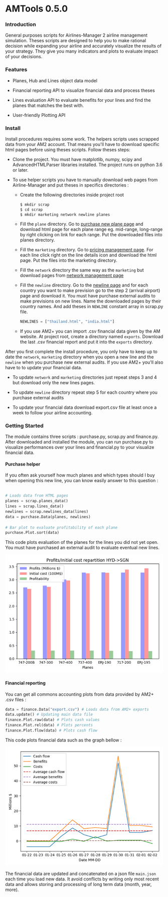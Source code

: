 # AMTools 0.5.0

### Introduction
 
General purposes scripts for Airlines-Manager 2 airline management simulation. Theses scripts are designed to help you
to make rational decision while expanding your airline and accurately visualize the results of your strategy.
 They give you many indicators and plots to evaluate impact
of your decisions.

### Features

- Planes, Hub and Lines object data model

- Financial reporting API to visualize financial data and process theses
- Lines evaluation API to evaluate benefits for your lines and find the planes that matches the best with.
- User-friendly Plotting API

### Install

Install procedures requires some work. The helpers scripts uses scrapped data from your AM2 account. That means you'll
have to download specific html pages before using theses scripts.
Follow theses steps:

-   Clone the project. You must have matplotlib, numpy, scipy and AdvancedHTMLParser libraries installed.
    The project runs on python 3.6 or later.

-   To use helper scripts you have to manually download web pages from Airline-Manager and put theses in specifics directories :

    -   Create the following directories inside project root
        ```commandline
        $ mkdir scrap
        $ cd scrap
        $ mkdir marketing network newline planes
        ```
    -   Fill the `plane` directory. Go to [purchase new plane page](https://www.airlines-manager.com/aircraft/buy/new) and download html page for 
        each plane range eg. mid-range, long-range by right clicking on link for each range. Put the downloaded files into
        planes directory.
        
    -   Fill the `marketing` directory. Go to  [pricing management page](https://www.airlines-manager.com/marketing/pricing/).
        For each line click right on the line details icon and download the html page. Put the files into the marketing directory.
        
    -   Fill the `network` directory the same way as the `marketing` but download pages from [network management page](https://www.airlines-manager.com/network/)
    
    -   Fill the `newline` directory. Go to the [newline page](https://www.airlines-manager.com/network/newline) and for each
        country you want to make prevision go to the step 2 (arrival airport) page and download it. You must have purchase external audits to
        make previsions on new lines. Name the downloaded pages by their country names. And add theses in `NEWLINE` constant array
        in scrap.py file.
        ```python
        NEWLINES = ["thailand.html", "india.html"]
        ```
    -   If you use AM2+ you can import .csv financial data given by the AM website. At project root, create a directory
        named `exports`. Download the last .csv financial report and put it into the `exports` directory.
        
After you first complete the install procedure, you only have to keep up to date the `network`, `marketing` directory
 when you open a new line and the `newline` when you purchase new external audits. If you use AM2+ you'll also have to
 to update your financial data.
 
- To update `network` and `marketing` directories just repeat steps 3 and 4 but download only the new lines pages.

- To update `newline` directory repeat step 5 for each country where you purchase external audits

- To update your financial data download export.csv file at least once a week to follow your airline accounting.

### Getting Started

The module contains three scripts : purchase.py, scrap.py and finance.py. After downloaded and installed the module, you can
run purchase.py to visualize performances over your lines and financial.py to your visualize financial data.

#### Purchase helper
If you often ask yourself how much planes and which types should I buy when opening this new line, you can know 
easily answer to this question :

```python

# Loads data from HTML pages
planes = scrap.planes_data()  
lines = scrap.lines_data()
newlines = scrap.newlines_data(lines)
data = purchase.Data(planes, newlines)

# Bar plot to evaluate profitability of each plane
purchase.Plot.sort(data)
```
This code plots evaluation of the planes for the lines you did not yet open. You must have purchased an external audit
to evaluate eventual new lines.

![Cashflow](img/purchase.png)

#### Financial reporting

You can get all commons accounting plots from data provided by AM2+ .csv files :

```python
data = finance.Data("export.csv") # Loads data from AM2+ exports
data.update() # Updating main data file
finance.Plot.raw(data) # Plots cash values
finance.Plot.rel(data) # Plots percents
finance.Plot.flow(data) # Plots cash flow
```

This code plots financial data such as the graph bellow :

![Cashflow](img/cashflow.png)

The financial data are updated and concatenated on a json file `main.json` each time you load new data. 
It avoid conflicts by writing only most recent data and allows storing and processing of long term data (month, year, more). 

